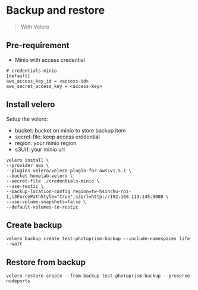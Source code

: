 # Backup and restore
>With Velero
## Pre-requirement
* Minio with access credential
```
# credentials-minio
[default]
aws_access_key_id = <access-id>
aws_secret_access_key = <access-key>
```

## Install velero
Setup the velero:
- bucket: bucket on minio to store backup item
- secret-file: keep access credential
- region: your minio region
- s3Url: your minio url

```
velero install \
--provider aws \
--plugins velero/velero-plugin-for-aws:v1.5.1 \
--bucket homelab-velero \
--secret-file ./credentials-minio \
--use-restic \
--backup-location-config region=tw-hsinchu-rpi-1,s3ForcePathStyle="true",s3Url=http://192.168.113.145:9000 \
--use-volume-snapshots=false \
--default-volumes-to-restic
```

## Create backup
```
velero backup create test-photoprism-backup --include-namespaces life --wait
```
## Restore from backup
```
velero restore create --from-backup test-photoprism-backup --preserve-nodeports
```
